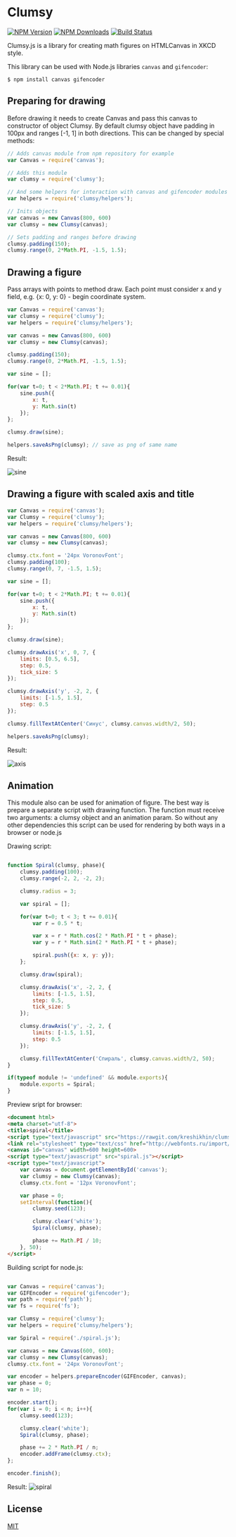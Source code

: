 
# Clumsy

  [![NPM Version][npm-image]][npm-url]
  [![NPM Downloads][downloads-image]][downloads-url]
  [![Build Status][travis-image]][travis-url]


Clumsy.js is a library for creating math figures on HTMLCanvas in XKCD style.

This library can be used with Node.js libraries `canvas` and `gifencoder`:

```shell
$ npm install canvas gifencoder
```

## Preparing for drawing

Before drawing it needs to create Canvas and pass this canvas to constructor of object Clumsy. By default clumsy object have padding in 100px and ranges [-1, 1] in both directions. This can be changed by special methods:

```js
// Adds canvas module from npm repository for example
var Canvas = require('canvas');

// Adds this module
var clumsy = require('clumsy');

// And some helpers for interaction with canvas and gifencoder modules
var helpers = require('clumsy/helpers');

// Inits objects
var canvas = new Canvas(800, 600)
var clumsy = new Clumsy(canvas);

// Sets padding and ranges before drawing
clumsy.padding(150);
clumsy.range(0, 2*Math.PI, -1.5, 1.5);
```

## Drawing a figure

Pass arrays with points to method draw. Each point must consider x and y field, e.g. {x: 0, y: 0} - begin coordinate system.

```js
var Canvas = require('canvas');
var clumsy = require('clumsy');
var helpers = require('clumsy/helpers');

var canvas = new Canvas(800, 600)
var clumsy = new Clumsy(canvas);

clumsy.padding(150);
clumsy.range(0, 2*Math.PI, -1.5, 1.5);

var sine = [];

for(var t=0; t < 2*Math.PI; t += 0.01){
    sine.push({
        x: t,
        y: Math.sin(t)
    });
};

clumsy.draw(sine);

helpers.saveAsPng(clumsy); // save as png of same name
```

Result:

![sine](https://raw.github.com/kreshikhin/clumsy/master/examples/readme-sine.png)


## Drawing a figure with scaled axis and title

```javascript
var Canvas = require('canvas');
var Clumsy = require('clumsy');
var helpers = require('clumsy/helpers');

var canvas = new Canvas(800, 600)
var clumsy = new Clumsy(canvas);

clumsy.ctx.font = '24px VoronovFont';
clumsy.padding(100);
clumsy.range(0, 7, -1.5, 1.5);

var sine = [];

for(var t=0; t < 2*Math.PI; t += 0.01){
    sine.push({
        x: t,
        y: Math.sin(t)
    });
};

clumsy.draw(sine);

clumsy.drawAxis('x', 0, 7, {
    limits: [0.5, 6.5],
    step: 0.5,
    tick_size: 5
});

clumsy.drawAxis('y', -2, 2, {
    limits: [-1.5, 1.5],
    step: 0.5
});

clumsy.fillTextAtCenter('Синус', clumsy.canvas.width/2, 50);

helpers.saveAsPng(clumsy);

```

Result:

![axis](https://raw.github.com/kreshikhin/clumsy/master/examples/readme-axis.png)

## Animation

This module also can be used for animation of figure. The best way is prepare a separate script with drawing function.
The function must receive two arguments: a clumsy object and an animation param. So without any other dependencies this script can be used for rendering by both ways in a browser or  node.js

Drawing script:

```js

function Spiral(clumsy, phase){
    clumsy.padding(100);
    clumsy.range(-2, 2, -2, 2);

    clumsy.radius = 3;

    var spiral = [];

    for(var t=0; t < 3; t += 0.01){
        var r = 0.5 * t;

        var x = r * Math.cos(2 * Math.PI * t + phase);
        var y = r * Math.sin(2 * Math.PI * t + phase);

        spiral.push({x: x, y: y});
    };

    clumsy.draw(spiral);

    clumsy.drawAxis('x', -2, 2, {
        limits: [-1.5, 1.5],
        step: 0.5,
        tick_size: 5
    });

    clumsy.drawAxis('y', -2, 2, {
        limits: [-1.5, 1.5],
        step: 0.5
    });

    clumsy.fillTextAtCenter('Спираль', clumsy.canvas.width/2, 50);
}

if(typeof module != 'undefined' && module.exports){
    module.exports = Spiral;
}

```

Preview sript for browser:
```html
<document html>
<meta charset="utf-8">
<title>spiral</title>
<script type="text/javascript" src="https://rawgit.com/kreshikhin/clumsy/master/clumsy.js"></script>
<link rel="stylesheet" type="text/css" href="http://webfonts.ru/import/voronov.css"></link>
<canvas id="canvas" width=600 height=600>
<script type="text/javascript" src="spiral.js"></script>
<script type="text/javascript">
    var canvas = document.getElementById('canvas');
    var clumsy = new Clumsy(canvas);
    clumsy.ctx.font = '12px VoronovFont';

    var phase = 0;
    setInterval(function(){
        clumsy.seed(123);

        clumsy.clear('white');
        Spiral(clumsy, phase);

        phase += Math.PI / 10;
    }, 50);
</script>
```

Building script for node.js:

```js

var Canvas = require('canvas');
var GIFEncoder = require('gifencoder');
var path = require('path');
var fs = require('fs');

var Clumsy = require('clumsy');
var helpers = require('clumsy/helpers');

var Spiral = require('./spiral.js');

var canvas = new Canvas(600, 600);
var clumsy = new Clumsy(canvas);
clumsy.ctx.font = '24px VoronovFont';

var encoder = helpers.prepareEncoder(GIFEncoder, canvas);
var phase = 0;
var n = 10;

encoder.start();
for(var i = 0; i < n; i++){
    clumsy.seed(123);

    clumsy.clear('white');
    Spiral(clumsy, phase);

    phase += 2 * Math.PI / n;
    encoder.addFrame(clumsy.ctx);
};

encoder.finish();
```

Result:
![spiral](https://raw.github.com/kreshikhin/clumsy/master/examples/spiral)


## License

  [MIT](LICENSE)

[npm-image]: https://img.shields.io/npm/v/clumsy.svg
[npm-url]: https://npmjs.org/package/clumsy
[downloads-image]: https://img.shields.io/npm/dm/clumsy.svg
[downloads-url]: https://npmjs.org/package/clumsy
[travis-image]: https://img.shields.io/travis/kreshikhin/clumsy/master.svg
[travis-url]: https://travis-ci.org/kreshikhin/clumsy
